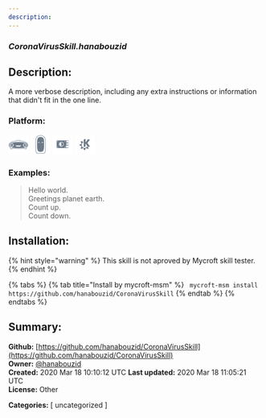 ```yaml
---
description: 
---
```


### _CoronaVirusSkill.hanabouzid_  
## Description:  
A more verbose description, including any extra instructions or
information that didn't fit in the one line.  
  
  
### Platform:  
 ![Mark I](../.gitbook/assets/mark-1-icon.png)  ![Mark II](../.gitbook/assets/mark-2-icon.png)  ![Picroft](../.gitbook/assets/picroft-icon.png)  ![plasmoid](../.gitbook/assets/kde.png)   
### Examples:  
> Hello world.  
> Greetings planet earth.  
> Count up.  
> Count down.  
  
## Installation:  
{% hint style="warning" %}
This skill is not aproved by Mycroft skill tester.
{% endhint %}
    
{% tabs %}
{% tab title="Install by mycroft-msm" %}
``` mycroft-msm install https://github.com/hanabouzid/CoronaVirusSkill```
{% endtab %}
  {% endtabs %}
    
## Summary:  
**Github:** [https://github.com/hanabouzid/CoronaVirusSkill](https://github.com/hanabouzid/CoronaVirusSkill)  
**Owner:** [@hanabouzid](https://github.com/hanabouzid)  
**Created:** 2020 Mar 18 10:10:12 UTC  **Last updated:** 2020 Mar 18 11:05:21 UTC  
**License:** Other  
  
**Categories:** [ uncategorized ]   
